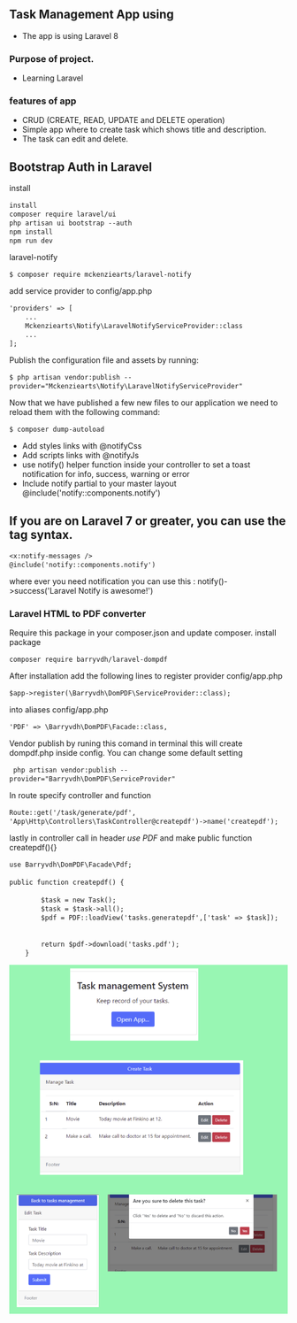 ## Task Management App using 

- The app is using Laravel 8

### Purpose of project.
- Learning Laravel

### features of app
- CRUD (CREATE, READ, UPDATE and DELETE operation)
- Simple app where to create task which shows title and description.
- The task can edit and delete.

## Bootstrap Auth in Laravel

install 
```code
install 
composer require laravel/ui
php artisan ui bootstrap --auth
npm install
npm run dev
```

laravel-notify 
```code
$ composer require mckenziearts/laravel-notify
```
add service provider to config/app.php

```code
'providers' => [
    ...
    Mckenziearts\Notify\LaravelNotifyServiceProvider::class
    ...
];
```
Publish the configuration file and assets by running:
```code
$ php artisan vendor:publish --provider="Mckenziearts\Notify\LaravelNotifyServiceProvider"
```
Now that we have published a few new files to our application we need to reload them with the following command:
```code
$ composer dump-autoload
```
- Add styles links with @notifyCss
- Add scripts links with @notifyJs
- use notify() helper function inside your controller to set a toast notification for info, success, warning or error
- Include notify partial to your master layout @include('notify::components.notify')
## If you are on Laravel 7 or greater, you can use the tag syntax.
```code
<x:notify-messages />
@include('notify::components.notify')
```
where ever you need notification you can use this :
notify()->success('Laravel Notify is awesome!')

### Laravel HTML to PDF converter
Require this package in your composer.json and update composer.
 install package
 ```code
composer require barryvdh/laravel-dompdf
```
After installation add the following lines to register provider config/app.php
```code
$app->register(\Barryvdh\DomPDF\ServiceProvider::class);
```
into aliases config/app.php
```code
'PDF' => \Barryvdh\DomPDF\Facade::class,
```
Vendor publish by runing this comand in terminal this will create dompdf.php inside config. You can change some default setting
```code
 php artisan vendor:publish --provider="Barryvdh\DomPDF\ServiceProvider"
```
In route specify controller and function
```code
Route::get('/task/generate/pdf', 'App\Http\Controllers\TaskController@createpdf')->name('createpdf');
```
lastly in controller call in header *use PDF*  and make public function createpdf(){}
```code
use Barryvdh\DomPDF\Facade\Pdf;

public function createpdf() {
        
        $task = new Task();
        $task = $task->all();
        $pdf = PDF::loadView('tasks.generatepdf',['task' => $task]); 
        
    
        return $pdf->download('tasks.pdf');
    }
```


![Task Management](public/uploads/task-management.png)